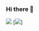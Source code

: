 ### Hi there 👋
![](https://hit.yhype.me/github/profile?user_id=67965621)
[![](https://github-readme-stats.vercel.app/api?username=mariusvin&show_icons=true&theme=radical&count_private=true)]
<!--
**Mariusvin/mariusvin** is a ✨ _special_ ✨ repository because its `README.md` (this file) appears on your GitHub profile.

Here are some ideas to get you started:

- 🔭 I’m currently working on ...
- 🌱 I’m currently learning ...
- 👯 I’m looking to collaborate on ...
- 🤔 I’m looking for help with ...
- 💬 Ask me about ...
- 📫 How to reach me: ...
- 😄 Pronouns: ...
- ⚡ Fun fact: ...
-->
